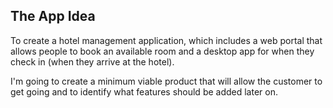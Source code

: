 ## The App Idea
To create a hotel management application, which includes a web portal that allows people to book an available room and a desktop app for when they check in (when they arrive at the hotel).

I'm going to create a minimum viable product that will allow the customer to get going and to identify what features should be added later on.
